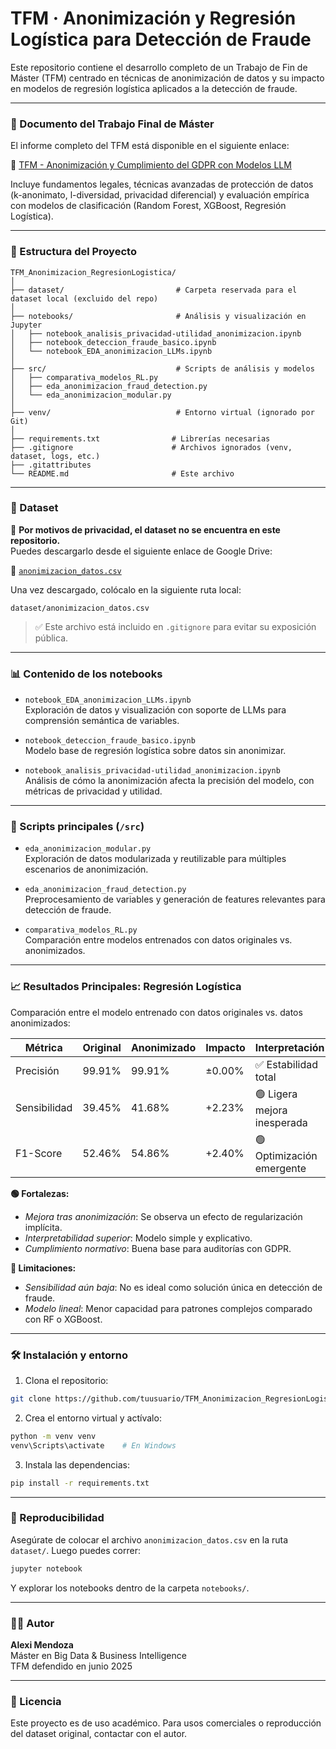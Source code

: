 
# TFM · Anonimización y Regresión Logística para Detección de Fraude

Este repositorio contiene el desarrollo completo de un Trabajo de Fin de Máster (TFM) centrado en técnicas de anonimización de datos y su impacto en modelos de regresión logística aplicados a la detección de fraude.

---


### 📄 Documento del Trabajo Final de Máster

El informe completo del TFM está disponible en el siguiente enlace:

📎 [TFM - Anonimización y Cumplimiento del GDPR con Modelos LLM](https://drive.google.com/drive/folders/1bU1SSvt7IW3EzleY2cjp6QdY42P9pYrP)

Incluye fundamentos legales, técnicas avanzadas de protección de datos (k-anonimato, l-diversidad, privacidad diferencial) y evaluación empírica con modelos de clasificación (Random Forest, XGBoost, Regresión Logística).


---

### 📂 Estructura del Proyecto

```
TFM_Anonimizacion_RegresionLogistica/
│
├── dataset/                         # Carpeta reservada para el dataset local (excluido del repo)
│
├── notebooks/                       # Análisis y visualización en Jupyter
│   ├── notebook_analisis_privacidad-utilidad_anonimizacion.ipynb
│   ├── notebook_deteccion_fraude_basico.ipynb
│   └── notebook_EDA_anonimizacion_LLMs.ipynb
│
├── src/                             # Scripts de análisis y modelos
│   ├── comparativa_modelos_RL.py
│   ├── eda_anonimizacion_fraud_detection.py
│   └── eda_anonimizacion_modular.py
│
├── venv/                            # Entorno virtual (ignorado por Git)
│
├── requirements.txt                # Librerías necesarias
├── .gitignore                      # Archivos ignorados (venv, dataset, logs, etc.)
├── .gitattributes
└── README.md                       # Este archivo
```

---

### 📁 Dataset

🔐 **Por motivos de privacidad, el dataset no se encuentra en este repositorio.**  
Puedes descargarlo desde el siguiente enlace de Google Drive:

📎 [`anonimizacion_datos.csv`](https://drive.google.com/drive/u/0/folders/15hNc2cTtTDilX9EkOmLgEerf5v53ZScB)

Una vez descargado, colócalo en la siguiente ruta local:

```
dataset/anonimizacion_datos.csv
```

> ✅ Este archivo está incluido en `.gitignore` para evitar su exposición pública.

---

### 📊 Contenido de los notebooks

- `notebook_EDA_anonimizacion_LLMs.ipynb`  
  Exploración de datos y visualización con soporte de LLMs para comprensión semántica de variables.

- `notebook_deteccion_fraude_basico.ipynb`  
  Modelo base de regresión logística sobre datos sin anonimizar.

- `notebook_analisis_privacidad-utilidad_anonimizacion.ipynb`  
  Análisis de cómo la anonimización afecta la precisión del modelo, con métricas de privacidad y utilidad.

---

### 🧠 Scripts principales (`/src`)

- `eda_anonimizacion_modular.py`  
  Exploración de datos modularizada y reutilizable para múltiples escenarios de anonimización.

- `eda_anonimizacion_fraud_detection.py`  
  Preprocesamiento de variables y generación de features relevantes para detección de fraude.

- `comparativa_modelos_RL.py`  
  Comparación entre modelos entrenados con datos originales vs. anonimizados.

---
### 📈 Resultados Principales: Regresión Logística

Comparación entre el modelo entrenado con datos originales vs. datos anonimizados:

| Métrica      | Original | Anonimizado | Impacto  | Interpretación            |
|-------------|----------|-------------|----------|---------------------------|
| Precisión   | 99.91%   | 99.91%      | ±0.00%   | ✅ Estabilidad total       |
| Sensibilidad| 39.45%   | 41.68%      | +2.23%   | 🟢 Ligera mejora inesperada |
| F1-Score    | 52.46%   | 54.86%      | +2.40%   | 🟢 Optimización emergente |

**🟢 Fortalezas:**

- *Mejora tras anonimización*: Se observa un efecto de regularización implícita.
- *Interpretabilidad superior*: Modelo simple y explicativo.
- *Cumplimiento normativo*: Buena base para auditorías con GDPR.

**🔴 Limitaciones:**

- *Sensibilidad aún baja*: No es ideal como solución única en detección de fraude.
- *Modelo lineal*: Menor capacidad para patrones complejos comparado con RF o XGBoost.


---
### 🛠️ Instalación y entorno

1. Clona el repositorio:

```bash
git clone https://github.com/tuusuario/TFM_Anonimizacion_RegresionLogistica.git
```

2. Crea el entorno virtual y actívalo:

```bash
python -m venv venv
venv\Scripts\activate    # En Windows
```

3. Instala las dependencias:

```bash
pip install -r requirements.txt
```

---

### 🧪 Reproducibilidad

Asegúrate de colocar el archivo `anonimizacion_datos.csv` en la ruta `dataset/`. Luego puedes correr:

```bash
jupyter notebook
```

Y explorar los notebooks dentro de la carpeta `notebooks/`.

---

### 👨‍🔬 Autor

**Alexi Mendoza**  
Máster en Big Data & Business Intelligence  
TFM defendido en junio 2025

---

### 📜 Licencia

Este proyecto es de uso académico. Para usos comerciales o reproducción del dataset original, contactar con el autor.